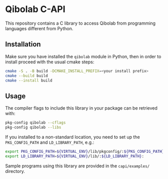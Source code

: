 Qibolab C-API
=============

This repository contains a C library to access Qibolab from programming languages different from Python.

## Installation

Make sure you have installed the `qibolab` module in Python, then in order to install proceed with the usual cmake steps:
```bash
cmake -S . -B build -DCMAKE_INSTALL_PREFIX=<your install prefix>
cmake --build build
cmake --install build
```

## Usage

The compiler flags to include this library in your package can be
retrieved with:
```bash
pkg-config qibolab --cflags
pkg-config qibolab --libs
```

If you installed to a non-standard location, you need to set up the `PKG_CONFIG_PATH` and `LD_LIBRARY_PATH`, e.g.:
```bash
export PKG_CONFIG_PATH=${VIRTUAL_ENV}/lib/pkgconfig/:${PKG_CONFIG_PATH}:
export LD_LIBRARY_PATH=${VIRTUAL_ENV}/lib/:${LD_LIBRARY_PATH}:
```

Sample programs using this library are provided in the `capi/examples/` directory.
